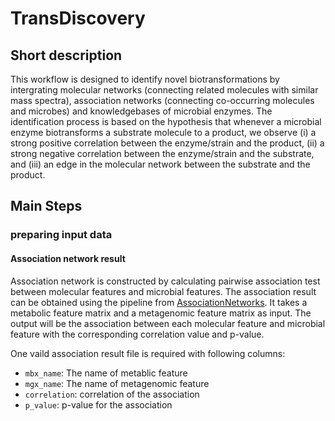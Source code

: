 # TransDiscovery
## Short description
This workflow is designed to identify novel biotransformations by intergrating molecular networks (connecting related molecules with similar mass spectra), association networks (connecting co-occurring molecules and microbes) and knowledgebases of microbial enzymes. The identification process is based on the hypothesis that whenever a microbial enzyme biotransforms a substrate molecule to a product, we observe (i) a strong positive correlation between the enzyme/strain and the product, (ii) a strong negative correlation between the enzyme/strain and the substrate, and (iii) an edge in the molecular network between the substrate and the product.
## Main Steps
### preparing input data
#### Association network result
Association network is constructed by calculating pairwise association test between molecular features and microbial features. The association result can be obtained using the pipeline from [AssociationNetworks](https://github.com/mohimanilab/AssociationNetworks/blob/master/README.md). It takes a metabolic feature matrix and a metagenomic feature matrix as input. The output will be the association between each molecular feature and microbial feature with the corresponding correlation value and p-value. 

One vaild association result file is required with following columns:
* `mbx_name`: The name of metablic feature
* `mgx_name`: The name of metagenomic feature
* `correlation`: correlation of the association
* `p_value`: p-value for the association

